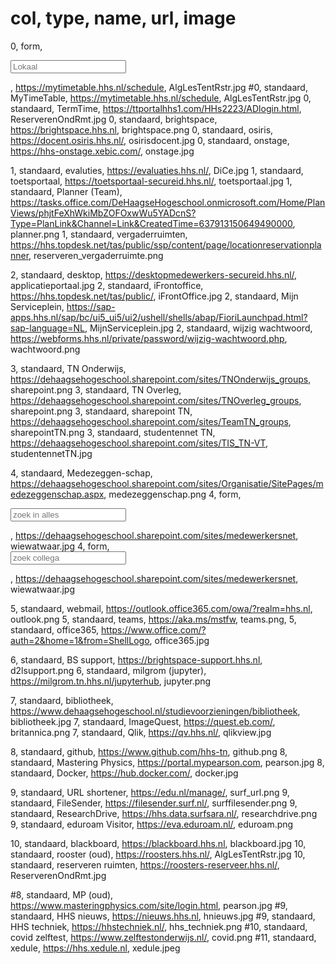 # col, type, name, url, image
0, form, <form target="_blank" method="get" action="https://mytimetable.hhs.nl/link"> <input type="hidden" name="timetable.type" value="room"> <input  type="text" placeholder="Lokaal" name="timetable.key"></form>, https://mytimetable.hhs.nl/schedule, AlgLesTentRstr.jpg
#0, standaard, MyTimeTable, https://mytimetable.hhs.nl/schedule, AlgLesTentRstr.jpg
0, standaard, TermTime, https://ttportalhhs1.com/HHs2223/ADlogin.html, ReserverenOndRmt.jpg
0, standaard, brightspace, https://brightspace.hhs.nl, brightspace.png
0, standaard, osiris, https://docent.osiris.hhs.nl/, osirisdocent.jpg
0, standaard, onstage, https://hhs-onstage.xebic.com/, onstage.jpg


1, standaard, evaluties, https://evaluaties.hhs.nl/, DiCe.jpg
1, standaard, toetsportaal, https://toetsportaal-secureid.hhs.nl/, toetsportaal.jpg
1, standaard, Planner (Team), https://tasks.office.com/DeHaagseHogeschool.onmicrosoft.com/Home/PlanViews/phjtFeXhWkiMbZOFOxwWu5YADcnS?Type=PlanLink&Channel=Link&CreatedTime=637913150649490000, planner.png
1, standaard, vergaderruimten, https://hhs.topdesk.net/tas/public/ssp/content/page/locationreservationplanner, reserveren_vergaderruimte.png

2, standaard, desktop, https://desktopmedewerkers-secureid.hhs.nl/, applicatieportaal.jpg
2, standaard, iFrontoffice, https://hhs.topdesk.net/tas/public/, iFrontOffice.jpg
2, standaard, Mijn Serviceplein, https://sap-apps.hhs.nl/sap/bc/ui5_ui5/ui2/ushell/shells/abap/FioriLaunchpad.html?sap-language=NL, MijnServiceplein.jpg
2, standaard, wijzig wachtwoord, https://webforms.hhs.nl/private/password/wijzig-wachtwoord.php, wachtwoord.png

3, standaard, TN Onderwijs, https://dehaagsehogeschool.sharepoint.com/sites/TNOnderwijs_groups, sharepoint.png
3, standaard, TN Overleg, https://dehaagsehogeschool.sharepoint.com/sites/TNOverleg_groups, sharepoint.png
3, standaard, sharepoint TN, https://dehaagsehogeschool.sharepoint.com/sites/TeamTN_groups, sharepointTN.png
3, standaard, studentennet TN, https://dehaagsehogeschool.sharepoint.com/sites/TIS_TN-VT, studentennetTN.jpg

4, standaard, Medezeggen-schap, https://dehaagsehogeschool.sharepoint.com/sites/Organisatie/SitePages/medezeggenschap.aspx, medezeggenschap.png
4, form, <form target="_blank" method="get" action="https://dehaagsehogeschool.sharepoint.com/sites/medewerkersnet/_layouts/15/search.aspx"> <input  type="text" placeholder="zoek in alles" name="q"></form>, https://dehaagsehogeschool.sharepoint.com/sites/medewerkersnet, wiewatwaar.jpg
4, form, <form target="_blank" method="get" action="https://dehaagsehogeschool.sharepoint.com/sites/medewerkersnet/_layouts/15/search.aspx/people"> <input  type="text" placeholder="zoek collega" name="q"></form>, https://dehaagsehogeschool.sharepoint.com/sites/medewerkersnet, wiewatwaar.jpg

5, standaard, webmail, https://outlook.office365.com/owa/?realm=hhs.nl, outlook.png
5, standaard, teams, https://aka.ms/mstfw, teams.png,
5, standaard, office365, https://www.office.com/?auth=2&home=1&from=ShellLogo, office365.jpg

6, standaard, BS support, https://brightspace-support.hhs.nl, d2lsupport.png
6, standaard, milgrom (jupyter), https://milgrom.tn.hhs.nl/jupyterhub, jupyter.png

7, standaard, bibliotheek, https://www.dehaagsehogeschool.nl/studievoorzieningen/bibliotheek, bibliotheek.jpg
7, standaard, ImageQuest, https://quest.eb.com/, britannica.png
7, standaard, Qlik, https://qv.hhs.nl/, qlikview.jpg

8, standaard, github, https://www.github.com/hhs-tn, github.png
8, standaard, Mastering Physics, https://portal.mypearson.com, pearson.jpg
8, standaard, Docker, https://hub.docker.com/, docker.jpg

9, standaard, URL shortener, https://edu.nl/manage/, surf_url.png
9, standaard, FileSender, https://filesender.surf.nl/, surffilesender.png
9, standaard, ResearchDrive, https://hhs.data.surfsara.nl/, researchdrive.png
9, standaard, eduroam Visitor, https://eva.eduroam.nl/, eduroam.png

10, standaard, blackboard, https://blackboard.hhs.nl, blackboard.jpg
10, standaard, rooster (oud), https://roosters.hhs.nl/, AlgLesTentRstr.jpg
10, standaard, reserveren ruimten, https://roosters-reserveer.hhs.nl/, ReserverenOndRmt.jpg

#8, standaard, MP (oud), https://www.masteringphysics.com/site/login.html, pearson.jpg
#9, standaard, HHS nieuws, https://nieuws.hhs.nl, hnieuws.jpg
#9, standaard, HHS techniek, https://hhstechniek.nl/, hhs_techniek.png
#10, standaard, covid zelftest, https://www.zelftestonderwijs.nl/, covid.png
#11, standaard, xedule, https://hhs.xedule.nl, xedule.jpeg

